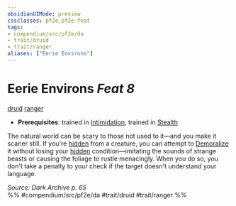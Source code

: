 ```yaml
---
obsidianUIMode: preview
cssclasses: pf2e,pf2e-feat
tags:
- compendium/src/pf2e/da
- trait/druid
- trait/ranger
aliases: ["Eerie Environs"]
---
```

# Eerie Environs  *Feat 8*  
[druid](rules/traits/druid.md "Druid Class Trait")  [ranger](rules/traits/ranger.md "Ranger Class Trait")  

- **Prerequisites**: trained in [Intimidation](compendium/skills.md#Intimidation), trained in [Stealth](compendium/skills.md#Stealth)

The natural world can be scary to those not used to it—and you make it scarier still. If you're [hidden](rules/conditions.md#Hidden) from a creature, you can attempt to [Demoralize](rules/actions/demoralize.md) it without losing your [hidden](rules/conditions.md#Hidden) condition—imitating the sounds of strange beasts or causing the foliage to rustle menacingly. When you do so, you don't take a penalty to your check if the target doesn't understand your language.

*Source: Dark Archive p. 65*  
%% #compendium/src/pf2e/da #trait/druid #trait/ranger %%